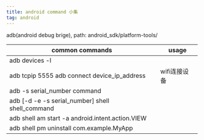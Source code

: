 ```yaml
---
title: android command 小集
tag: android
---
```

adb(android debug brige), path: android_sdk/platform-tools/

| common commands |usage|
|--------|--------|
|  adb devices -l ||
| adb tcpip 5555 adb connect device_ip_address|wifi连接设备|
| adb -s serial_number command  ||
|adb [-d -e -s serial_number] shell shell_command||
|adb shell am start -a android.intent.action.VIEW||
|adb shell pm uninstall com.example.MyApp||